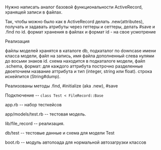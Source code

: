 Нужно написать аналог базовой функциональности ActiveRecord, хранящей записи в файлах.

Так, чтобы можно было как в ActiveRecord делать .new(attributes), получать и задавать атрибуты через геттеры и сеттеры, делать #save и .find по id. формат хранения в файлах и формат id - на свое усмотрение

Реализация

файлы моделей хранятся в каталоге db, подкаталог по downcase имени класса модели, файл на запись, имя файла дополненный
слева нулями до восьми знаков id. схема находится в подкаталоге модели, файл .schema, формат: для каждого аттрибута
построчно разделенные двоеточием название аттрибута и тип (integer, string или float). строка искейпится (String#dump).

Реализованы методы .find, #initialize (aka .new), #save

Подключение -- ```class Test < FileRecord::Base```

app.rb -- набор тесткейсов

app/models/test.rb -- тестовая модель.

lib/file_record -- реализация.

db/test -- тестовые данные и схема для модели Test

boot.rb -- модуль автолоада для нормальной автозагрузки классов
